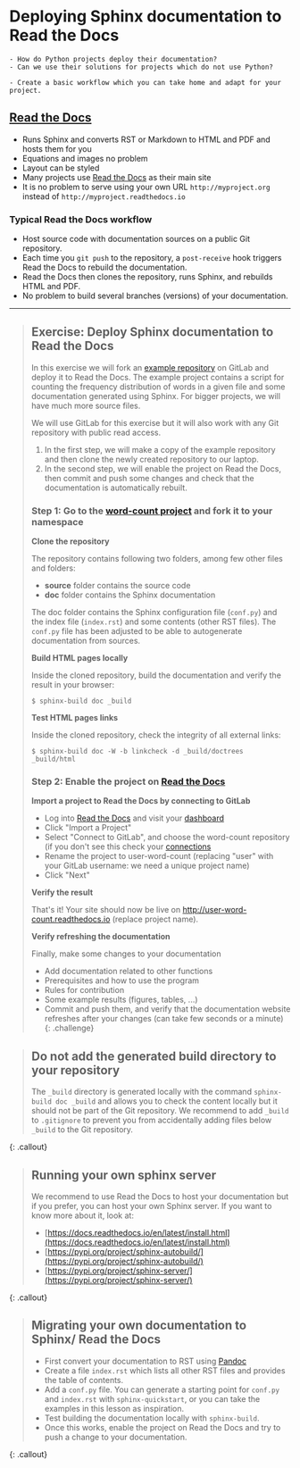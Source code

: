 # Deploying Sphinx documentation to Read the Docs

```{questions}
- How do Python projects deploy their documentation?
- Can we use their solutions for projects which do not use Python?
```

```{objectives}
- Create a basic workflow which you can take home and adapt for your project.
```

## [Read the Docs](https://readthedocs.org)

- Runs Sphinx and converts RST or Markdown to HTML and PDF and hosts them for you
- Equations and images no problem
- Layout can be styled
- Many projects use [Read the Docs](https://readthedocs.org) as their main site
- It is no problem to serve using your own URL `http://myproject.org` instead of `http://myproject.readthedocs.io`

### Typical Read the Docs workflow

- Host source code with documentation sources on a public Git repository.
- Each time you `git push` to the repository, a `post-receive` hook triggers
  Read the Docs to rebuild the documentation.
- Read the Docs then clones the repository, runs Sphinx,
  and rebuilds HTML and PDF.
- No problem to build several branches (versions) of your documentation.

---

> ## Exercise: Deploy Sphinx documentation to Read the Docs
>
> In this exercise we will fork an [example repository](https://gitlab.com/svenvanderburg/word-count) on GitLab and
> deploy it to Read the Docs. The example project contains a script for
> counting the frequency distribution of words in a given file and some
> documentation generated using Sphinx. For bigger projects, we will have much
> more source files.
>
> We will use GitLab for this exercise but it will also work with any Git
> repository with public read access.
>
> 1. In the first step, we will make a copy of the example repository and then
>    clone the newly created repository to our laptop.
> 2. In the second step, we will enable the project on Read the Docs, then
>    commit and push some changes and check that the documentation is
>    automatically rebuilt.
>
> ### Step 1: Go to the [word-count project](https://gitlab.com/svenvanderburg/word-count) and fork it to your namespace
>
> **Clone the repository**
>
> The repository contains following two folders, among few other files and folders:
> - **source** folder contains the source code
> - **doc** folder contains the Sphinx documentation
>
> The doc folder contains the Sphinx configuration file (`conf.py`) and the
> index file (`index.rst`) and some contents (other RST files).
> The `conf.py` file has been adjusted to be able to autogenerate documentation from sources.
>
>
> **Build HTML pages locally**
>
> Inside the cloned repository, build the documentation and verify the result in your browser:
>```shell
>$ sphinx-build doc _build
>```
>
>
> **Test HTML pages links**
>
> Inside the cloned repository, check the integrity of all external links:
>```
>$ sphinx-build doc -W -b linkcheck -d _build/doctrees _build/html
>```
>
> ### Step 2: Enable the project on [Read the Docs](https://readthedocs.org)
>
> **Import a project to Read the Docs by connecting to GitLab**
>
> - Log into [Read the Docs](https://readthedocs.org) and visit your [dashboard](https://readthedocs.org/dashboard/)
> - Click "Import a Project"
> - Select "Connect to GitLab", and choose the word-count repository (if you don't see this check your [connections](https://readthedocs.org/accounts/social/connections/)
> - Rename the project to user-word-count (replacing "user" with your GitLab username: we need a unique project name)
> - Click "Next"
>
> **Verify the result**
>
> That's it! Your site should now be live on
> http://user-word-count.readthedocs.io (replace project name).
>
> **Verify refreshing the documentation**
>
> Finally, make some changes to your documentation
>   - Add documentation related to other functions
>   - Prerequisites and how to use the program
>   - Rules for contribution
>   - Some example results (figures, tables, ...)
>   - Commit and push them, and verify that the documentation website refreshes after your changes
>     (can take few seconds or a minute)
{: .challenge}

> ## Do not add the generated build directory to your repository
>
> The `_build` directory is generated locally with the command `sphinx-build doc _build`
> and allows you to check the content locally but it should not be part of the Git repository.
> We recommend to add `_build` to `.gitignore` to prevent you from accidentally
> adding files below `_build` to the Git repository.
>
{: .callout}

> ## Running your own sphinx server
>
> We recommend to use Read the Docs to host your documentation but if you
> prefer, you can host your own Sphinx server.
> If you want to know more about it, look at:
> - [https://docs.readthedocs.io/en/latest/install.html](https://docs.readthedocs.io/en/latest/install.html)
> - [https://pypi.org/project/sphinx-autobuild/](https://pypi.org/project/sphinx-autobuild/)
> - [https://pypi.org/project/sphinx-server/](https://pypi.org/project/sphinx-server/)
>
{: .callout}

> ## Migrating your own documentation to Sphinx/ Read the Docs
>
> - First convert your documentation to RST using [Pandoc](https://pandoc.org)
> - Create a file `index.rst` which lists all other RST files and provides the
>   table of contents.
> - Add a `conf.py` file. You can generate a starting point for `conf.py` and
>   `index.rst` with `sphinx-quickstart`, or you can take the examples in this
>   lesson as inspiration.
> - Test building the documentation locally with `sphinx-build`.
> - Once this works, enable the project on Read the Docs and try to push a
>   change to your documentation.
>
{: .callout}
